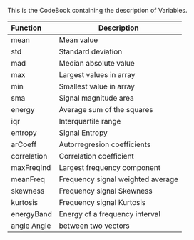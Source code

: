 This is the CodeBook containing the description of Variables.





Function | Description
:-------- | --------
mean | Mean value
std | Standard deviation
|mad | Median absolute value|
|max | Largest values in array|
|min | Smallest value in array|
|sma | Signal magnitude area|
|energy | Average sum of the squares|
|iqr | Interquartile range|
|entropy | Signal Entropy|
|arCoeff | Autorregresion coefficients|
|correlation | Correlation coefficient|
|maxFreqInd | Largest frequency component|
|meanFreq | Frequency signal weighted average|
|skewness | Frequency signal Skewness|
|kurtosis | Frequency signal Kurtosis|
|energyBand | Energy of a frequency interval|
|angle Angle | between two vectors|
